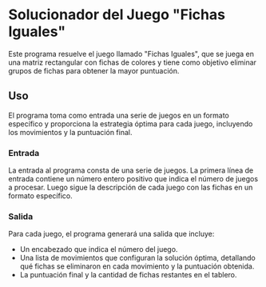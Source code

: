 # Solucionador del Juego "Fichas Iguales"

Este programa resuelve el juego llamado "Fichas Iguales", que se juega en una matriz rectangular con fichas de colores y tiene como objetivo eliminar grupos de fichas para obtener la mayor puntuación.

## Uso

El programa toma como entrada una serie de juegos en un formato específico y proporciona la estrategia óptima para cada juego, incluyendo los movimientos y la puntuación final.

### Entrada

La entrada al programa consta de una serie de juegos. La primera línea de entrada contiene un número entero positivo que indica el número de juegos a procesar. Luego sigue la descripción de cada juego con las fichas en un formato específico.

### Salida

Para cada juego, el programa generará una salida que incluye:

- Un encabezado que indica el número del juego.
- Una lista de movimientos que configuran la solución óptima, detallando qué fichas se eliminaron en cada movimiento y la puntuación obtenida.
- La puntuación final y la cantidad de fichas restantes en el tablero.